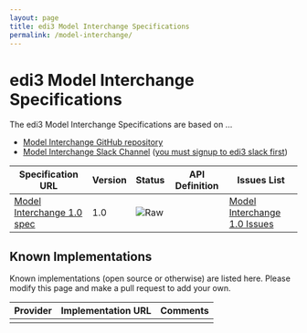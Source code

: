 ```yaml
---
layout: page
title: edi3 Model Interchange Specifications
permalink: /model-interchange/
---
```


# edi3 Model Interchange Specifications

The edi3 Model Interchange Specifications are based on ...

* [Model Interchange GitHub repository](https://github.com/edi3/edi3-model-interchange)
* [Model Interchange Slack Channel](https://edi3.slack.com/messages/spec-model-interchange/) ([you must signup to edi3 slack first](https://chat.edi3.org/))

| Specification URL | Version | Status | API Definition | Issues List |
| ----------------- | ------  | ------ | -------------- | ----------- |
| [Model Interchange 1.0 spec](http://edi3.org/specs/edi3-model-interchange/1.0/) | 1.0 | ![Raw](http://rfc.unprotocols.org/spec:2/COSS/raw.svg) |  |  [Model Interchange 1.0 Issues](https://github.com/edi3/edi3-model-interchange/issues)  |

## Known Implementations

Known implementations (open source or otherwise) are listed here.  Please modify this page and make a pull request to add your own.

|Provider|Implementation URL|Comments|
|--------|------------------|--------|
|  |  |  |

